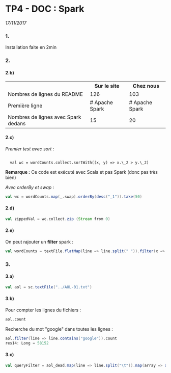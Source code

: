 # TP4 - DOC : Spark
_17/11/2017_

### 1.
Installation faite en 2min

### 2.
#### 2.b)
<table>
  <th></th>
  <th>Sur le site</th>
  <th>Chez nous</th>
  <tr>
    <td>Nombres de lignes du README</td>
    <td>126</td>
    <td>103</td>
  </tr>
  <tr>
    <td>Première ligne</td>
    <td># Apache Spark</td>
    <td># Apache Spark</td>
  </tr>
  <tr>
    <td>Nombres de lignes avec Spark dedans</td>
    <td>15</td>
    <td>20</td>
  </tr>
</table>

#### 2.c)
_Premier test avec sort :_

<code>
  val wc = wordCounts.collect.sortWith((x, y) => x.\_2 > y.\_2)
</code>

**Remarque :** Ce code est exécuté avec Scala et pas Spark (donc pas très bien)

_Avec orderBy et swap :_

``` scala
val wc = wordCounts.map(_.swap).orderBy(desc("_1")).take(50)
```

#### 2.d)
``` scala
val zippedVal = wc.collect.zip (Stream from 0)
```

#### 2.e)
On peut rajouter un **filter** spark :
``` scala
val wordCounts = textFile.flatMap(line => line.split(" ")).filter(x => !x.equals("")).groupByKey(identity)
```
### 3.
#### 3.a)
``` scala
val aol = sc.textFile("../AOL-01.txt")
```

#### 3.b)
Pour compter les lignes du fichiers :
``` scala
aol.count
```
Recherche du mot "google" dans toutes les lignes :
``` scala
aol.filter(line => line.contains("google")).count
res14: Long = 58152
```

#### 3.c)
``` scala
val queryFilter = aol_dead.map(line => line.split("\t")).map(array => array(1))
```
